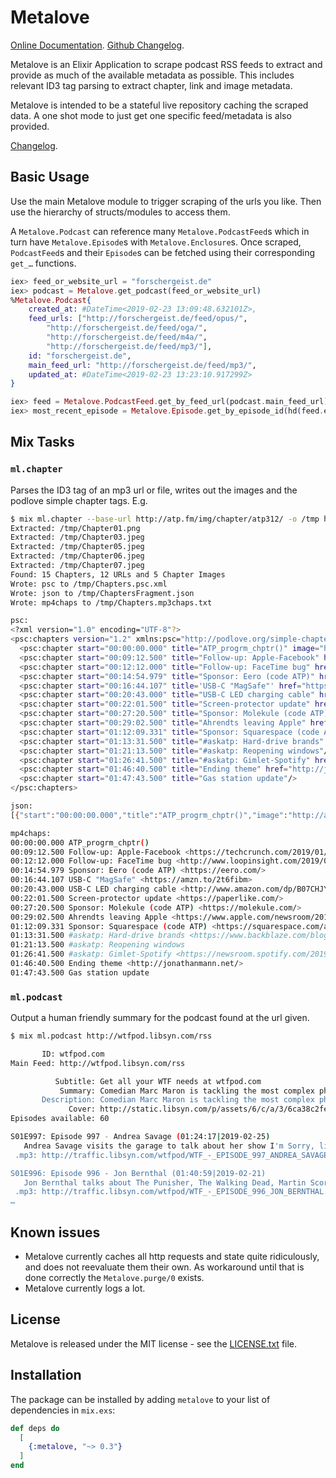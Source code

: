 # Metalove

[Online Documentation](https://hexdocs.pm/metalove).
[Github Changelog](https://github.com/podlove/metalove/blob/master/CHANGELOG.md).

<!-- MDOC !-->

Metalove is an Elixir Application to scrape podcast RSS feeds to extract and provide as much of the available metadata as possible. This includes relevant ID3 tag parsing to extract chapter, link and image metadata.

Metalove is intended to be a stateful live repository caching the scraped data. A one shot mode to just get one specific feed/metadata is also provided.

[Changelog](changelog.html).

## Basic Usage

Use the main Metalove module to trigger scraping of the urls you like. Then use the hierarchy of structs/modules to access them.

A `Metalove.Podcast` can reference many `Metalove.PodcastFeed`s which in turn have `Metalove.Episode`s with `Metalove.Enclosure`s. Once scraped, `PodcastFeed`s and their `Episode`s can be fetched using their corresponding `get_…` functions.

```elixir
iex> feed_or_website_url = "forschergeist.de"
iex> podcast = Metalove.get_podcast(feed_or_website_url)
%Metalove.Podcast{
	created_at: #DateTime<2019-02-23 13:09:48.632101Z>,
	feed_urls: ["http://forschergeist.de/feed/opus/",
		"http://forschergeist.de/feed/oga/",
		"http://forschergeist.de/feed/m4a/",
		"http://forschergeist.de/feed/mp3/"],
	id: "forschergeist.de",
	main_feed_url: "http://forschergeist.de/feed/mp3/",
	updated_at: #DateTime<2019-02-23 13:23:10.917299Z>
}

iex> feed = Metalove.PodcastFeed.get_by_feed_url(podcast.main_feed_url)
iex> most_recent_episode = Metalove.Episode.get_by_episode_id(hd(feed.episodes))
```

## Mix Tasks

### `ml.chapter`

Parses the ID3 tag of an mp3 url or file, writes out the images and the podlove simple chapter tags. E.g.

```bash
$ mix ml.chapter --base-url http://atp.fm/img/chapter/atp312/ -o /tmp http://traffic.libsyn.com/atpfm/atp312.mp3 --formats psc,json,mp4chaps
Extracted: /tmp/Chapter01.png
Extracted: /tmp/Chapter03.jpeg
Extracted: /tmp/Chapter05.jpeg
Extracted: /tmp/Chapter06.jpeg
Extracted: /tmp/Chapter07.jpeg
Found: 15 Chapters, 12 URLs and 5 Chapter Images
Wrote: psc to /tmp/Chapters.psc.xml
Wrote: json to /tmp/ChaptersFragment.json
Wrote: mp4chaps to /tmp/Chapters.mp3chaps.txt

psc:
<?xml version="1.0" encoding="UTF-8"?>
<psc:chapters version="1.2" xmlns:psc="http://podlove.org/simple-chapters">
  <psc:chapter start="00:00:00.000" title="ATP_progrm_chptr()" image="http://atp.fm/img/chapter/atp312/Chapter01.png"/>
  <psc:chapter start="00:09:12.500" title="Follow-up: Apple-Facebook" href="https://techcrunch.com/2019/01/31/mess-with-the-cook/"/>
  <psc:chapter start="00:12:12.000" title="Follow-up: FaceTime bug" href="http://www.loopinsight.com/2019/02/05/high-level-apple-exec-flies-to-tucson-to-meet-with-14-year-old-who-discovered-facetime-flaw/" image="http://atp.fm/img/chapter/atp312/Chapter03.jpeg"/>
  <psc:chapter start="00:14:54.979" title="Sponsor: Eero (code ATP)" href="https://eero.com/"/>
  <psc:chapter start="00:16:44.107" title='USB-C "MagSafe"' href="https://amzn.to/2t6fibm" image="http://atp.fm/img/chapter/atp312/Chapter05.jpeg"/>
  <psc:chapter start="00:20:43.000" title="USB-C LED charging cable" href="http://www.amazon.com/dp/B07CHJYPCC/?tag=marcoorg-20" image="http://atp.fm/img/chapter/atp312/Chapter06.jpeg"/>
  <psc:chapter start="00:22:01.500" title="Screen-protector update" href="https://paperlike.com/" image="http://atp.fm/img/chapter/atp312/Chapter07.jpeg"/>
  <psc:chapter start="00:27:20.500" title="Sponsor: Molekule (code ATP)" href="https://molekule.com/"/>
  <psc:chapter start="00:29:02.500" title="Ahrendts leaving Apple" href="https://www.apple.com/newsroom/2019/02/apple-names-deirdre-obrien-senior-vice-president-of-retail-and-people/"/>
  <psc:chapter start="01:12:09.331" title="Sponsor: Squarespace (code ATP)" href="https://squarespace.com/atp"/>
  <psc:chapter start="01:13:31.500" title="#askatp: Hard-drive brands" href="https://www.backblaze.com/blog/2018-hard-drive-failure-rates/"/>
  <psc:chapter start="01:21:13.500" title="#askatp: Reopening windows"/>
  <psc:chapter start="01:26:41.500" title="#askatp: Gimlet-Spotify" href="https://newsroom.spotify.com/2019-02-06/audio-first/"/>
  <psc:chapter start="01:46:40.500" title="Ending theme" href="http://jonathanmann.net/"/>
  <psc:chapter start="01:47:43.500" title="Gas station update"/>
</psc:chapters>

json:
[{"start":"00:00:00.000","title":"ATP_progrm_chptr()","image":"http://atp.fm/img/chapter/atp312/Chapter01.png"},{"start":"00:09:12.500","title":"Follow-up: Apple-Facebook","href":"https://techcrunch.com/2019/01/31/mess-with-the-cook/"},{"start":"00:12:12.000","title":"Follow-up: FaceTime bug","href":"http://www.loopinsight.com/2019/02/05/high-level-apple-exec-flies-to-tucson-to-meet-with-14-year-old-who-discovered-facetime-flaw/","image":"http://atp.fm/img/chapter/atp312/Chapter03.jpeg"},{"start":"00:14:54.979","title":"Sponsor: Eero (code ATP)","href":"https://eero.com/"},{"start":"00:16:44.107","title":"USB-C \"MagSafe\"","href":"https://amzn.to/2t6fibm","image":"http://atp.fm/img/chapter/atp312/Chapter05.jpeg"},{"start":"00:20:43.000","title":"USB-C LED charging cable","href":"http://www.amazon.com/dp/B07CHJYPCC/?tag=marcoorg-20","image":"http://atp.fm/img/chapter/atp312/Chapter06.jpeg"},{"start":"00:22:01.500","title":"Screen-protector update","href":"https://paperlike.com/","image":"http://atp.fm/img/chapter/atp312/Chapter07.jpeg"},{"start":"00:27:20.500","title":"Sponsor: Molekule (code ATP)","href":"https://molekule.com/"},{"start":"00:29:02.500","title":"Ahrendts leaving Apple","href":"https://www.apple.com/newsroom/2019/02/apple-names-deirdre-obrien-senior-vice-president-of-retail-and-people/"},{"start":"01:12:09.331","title":"Sponsor: Squarespace (code ATP)","href":"https://squarespace.com/atp"},{"start":"01:13:31.500","title":"#askatp: Hard-drive brands","href":"https://www.backblaze.com/blog/2018-hard-drive-failure-rates/"},{"start":"01:21:13.500","title":"#askatp: Reopening windows"},{"start":"01:26:41.500","title":"#askatp: Gimlet-Spotify","href":"https://newsroom.spotify.com/2019-02-06/audio-first/"},{"start":"01:46:40.500","title":"Ending theme","href":"http://jonathanmann.net/"},{"start":"01:47:43.500","title":"Gas station update"}]

mp4chaps:
00:00:00.000 ATP_progrm_chptr()
00:09:12.500 Follow-up: Apple-Facebook <https://techcrunch.com/2019/01/31/mess-with-the-cook/>
00:12:12.000 Follow-up: FaceTime bug <http://www.loopinsight.com/2019/02/05/high-level-apple-exec-flies-to-tucson-to-meet-with-14-year-old-who-discovered-facetime-flaw/>
00:14:54.979 Sponsor: Eero (code ATP) <https://eero.com/>
00:16:44.107 USB-C "MagSafe" <https://amzn.to/2t6fibm>
00:20:43.000 USB-C LED charging cable <http://www.amazon.com/dp/B07CHJYPCC/?tag=marcoorg-20>
00:22:01.500 Screen-protector update <https://paperlike.com/>
00:27:20.500 Sponsor: Molekule (code ATP) <https://molekule.com/>
00:29:02.500 Ahrendts leaving Apple <https://www.apple.com/newsroom/2019/02/apple-names-deirdre-obrien-senior-vice-president-of-retail-and-people/>
01:12:09.331 Sponsor: Squarespace (code ATP) <https://squarespace.com/atp>
01:13:31.500 #askatp: Hard-drive brands <https://www.backblaze.com/blog/2018-hard-drive-failure-rates/>
01:21:13.500 #askatp: Reopening windows
01:26:41.500 #askatp: Gimlet-Spotify <https://newsroom.spotify.com/2019-02-06/audio-first/>
01:46:40.500 Ending theme <http://jonathanmann.net/>
01:47:43.500 Gas station update
```

### `ml.podcast`

Output a human friendly summary for the podcast found at the url given.

```bash
$ mix ml.podcast http://wtfpod.libsyn.com/rss

       ID: wtfpod.com
Main Feed: http://wtfpod.libsyn.com/rss

          Subtitle: Get all your WTF needs at wtfpod.com
           Summary: Comedian Marc Maron is tackling the most complex philosophical question of our day - WTF? He'll get to the bottom of it with help from comedian friends, celebrity guests and the voices in his own head.
       Description: Comedian Marc Maron is tackling the most complex philosophical question of our day - WTF? He'll get to the bottom of it with help from comedian friends, celebrity guests and the voices in his own head.
             Cover: http://static.libsyn.com/p/assets/6/c/a/3/6ca38c2fefa1e989/WTF_-_new_larger_cover.jpg
Episodes available: 60

S01E997: Episode 997 - Andrea Savage (01:24:17|2019-02-25)
   Andrea Savage visits the garage to talk about her show I'm Sorry, life with agents, Jason Mantzoukas, and being cut from The Groundlings. http://wtfpod.libsyn.com/episode-997-andrea-savage
 .mp3: http://traffic.libsyn.com/wtfpod/WTF_-_EPISODE_997_ANDREA_SAVAGE.mp3?dest-id=14434 (24.42 MB)

S01E996: Episode 996 - Jon Bernthal (01:40:59|2019-02-21)
   Jon Bernthal talks about The Punisher, The Walking Dead, Martin Scorsese, and how he went from heading down a bad path in life to salvation by way of acting. http://wtfpod.libsyn.com/episode-996-jon-bernthal
 .mp3: http://traffic.libsyn.com/wtfpod/WTF_-_EPISODE_996_JON_BERNTHAL.mp3?dest-id=14434 (29.2 MB)
…
```

## Known issues

* Metalove currently caches all http requests and state quite ridiculously, and does not reevaluate them their own. As workaround until that is done correctly the `Metalove.purge/0` exists.
* Metalove currently logs a lot.

<!-- MDOC !-->

## License

Metalove is released under the MIT license - see the [LICENSE.txt](//github.com/Podlove/metalove/LICENSE.txt) file.

## Installation

The package can be installed by adding `metalove` to your list of dependencies in `mix.exs`:

```elixir
def deps do
  [
    {:metalove, "~> 0.3"}
  ]
end
```

